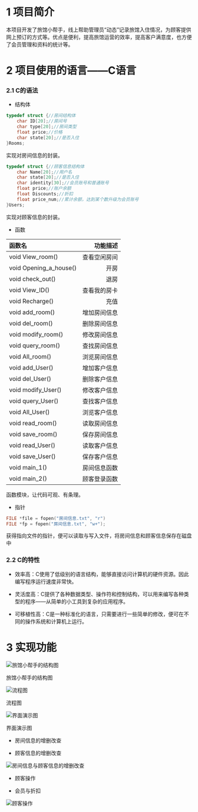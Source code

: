 # 1 项目简介

本项目开发了旅馆小帮手，线上帮助管理员“动态”记录旅馆入住情况，为顾客提供网上预订的方式等。优点是便利，提高旅馆运营的效率，提高客户满意度，也方便了会员管理和资料的统计等。

# 2 项目使用的语言——C语言

### 2.1 C的语法

+ 结构体

```c
typedef struct {//房间结构体 
	char ID[20];//房间号
	char type[20];//房间类型 
	float price;//价格
	char state[20];//是否入住
}Rooms;
```

实现对房间信息的封装。

```c
typedef struct {//顾客信息结构体 
	char Name[20];//用户名
	char state[20];//是否入住
	char identity[30];//会员账号和普通账号
	float price;//账户余额
	float Discounts;//折扣
	float price_num;//累计余额，达到某个数升级为会员账号
}Users;
```

实现对顾客信息的封装。

+ 函数

|函数名|	功能描述|
| :--------|---------: |
|void View_room()	|查看空闲房间|
|void Opening_a_house()	|开房|
|void check_out()	|退房|
|void View_ID()	|查看我的房卡|
|void Recharge()|充值|
|void add_room()|增加房间信息|
|void del_room()|	删除房间信息|
|void modify_room()|	修改房间信息|
|void query_room()|	查找房间信息|
|void All_room()|	浏览房间信息|
|void add_User()|	增加客户信息|
|void del_User()|	删除客户信息|
|void modify_User()	|修改客户信息|
|void query_User()	|查找客户信息|
|void All_User()	|浏览客户信息|
|void read_room()|	读取房间信息|
|void save_room()|	保存房间信息|
|void read_User()|	读取客户信息|
|void save_User()|	保存客户信息|
|void main_1()|	房间信息函数|
|void main_2()|	顾客登录函数|


函数模块，让代码可观、有条理。

+ 指针

```c
FILE *file = fopen("房间信息.txt", "r")
FILE *fp = fopen("房间信息.txt", "w+");
```

获得指向文件的指针，便可以读取与写入文件，将房间信息和顾客信息保存在磁盘中

### 2.2 C的特性

+ 效率高：C使用了低级别的语言结构，能够直接访问计算机的硬件资源。因此编写程序运行速度非常快。

+ 灵活度高：C提供了各种数据类型、操作符和控制结构，可以用来编写各种类型的程序——从简单的小工具到复杂的应用程序。

+ 可移植性高：C是一种标准化的语言，只需要进行一些简单的修改，便可在不同的操作系统和计算机上运行。

# 3 实现功能

![旅馆小帮手的结构图](image/%E6%80%9D%E7%BB%B4%E5%AF%BC%E5%9B%BE.jpg)

旅馆小帮手的结构图

![流程图](image/%E6%B5%81%E7%A8%8B%E5%9B%BE.png)

流程图

![界面演示图](image/%E7%95%8C%E9%9D%A2%E6%BC%94%E7%A4%BA%E5%9B%BE.png)

界面演示图

+ 房间信息的增删改查

+ 顾客信息的增删改查

![房间信息与顾客信息的增删改查](image/%E7%AE%A1%E7%90%86%E5%91%98%E6%BC%94%E7%A4%BA%E5%9B%BE.png)

+ 顾客操作

+ 会员与折扣

![顾客操作](image/%E9%A1%BE%E5%AE%A2%E6%BC%94%E7%A4%BA%E5%9B%BE.png)
